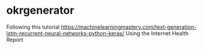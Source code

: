 # okrgenerator

Following this tutorial https://machinelearningmastery.com/text-generation-lstm-recurrent-neural-networks-python-keras/
Using the Internet Health Report
